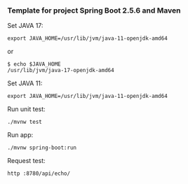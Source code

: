 ### Template for project Spring Boot 2.5.6 and Maven

Set JAVA 17:

````shell
export JAVA_HOME=/usr/lib/jvm/java-11-openjdk-amd64
````

or

````shell
$ echo $JAVA_HOME
/usr/lib/jvm/java-17-openjdk-amd64
````

Set JAVA 11:

````shell
export JAVA_HOME=/usr/lib/jvm/java-11-openjdk-amd64
````

Run unit test:

````shell
./mvnw test
````

Run app:
````shell
./mvnw spring-boot:run
````

Request test:

````shell
http :8780/api/echo/
````
